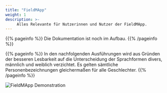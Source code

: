 ```yaml
---
title: "FieldMApp"
weight: 1
description: >-
     Alles Relevante für Nutzerinnen und Nutzer der FieldMApp.
---
```


{{% pageinfo %}}
Die Dokumentation ist noch im Aufbau.
{{% /pageinfo %}}

{{% pageinfo %}}
In den nachfolgenden Ausführungen wird aus Gründen der besseren Lesbarkeit auf die Unterscheidung der Sprachformen divers, männlich und weiblich verzichtet. Es gelten sämtliche Personenbezeichnungen gleichermaßen für alle Geschlechter.
{{% /pageinfo %}}


<div>
  <img src="https://github.com/fieldmapp/fieldmapp.github.io/raw/refs/heads/master/assets/video/fm-all.gif" alt="FieldMApp Demonstration">
</div>
